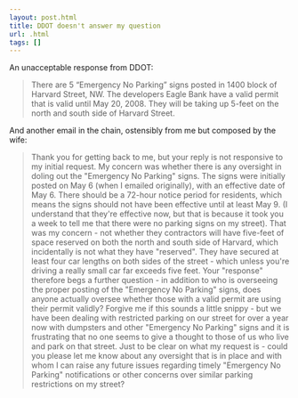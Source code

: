 ```yaml
---
layout: post.html
title: DDOT doesn't answer my question
url: .html
tags: []
---
```

An unacceptable response from DDOT: 

> There are 5 “Emergency No Parking” signs posted in 1400 block of Harvard Street, NW. The developers Eagle Bank have a valid permit that is valid until May 20, 2008. They will be taking up 5-feet on the north and south side of Harvard Street.

And another email in the chain, ostensibly from me but composed by the wife: 

> Thank you for getting back to me, but your reply is not responsive to my initial request. My concern was whether there is any oversight in doling out the "Emergency No Parking" signs. The signs were initially posted on May 6 (when I emailed originally), with an effective date of May 6. There should be a 72-hour notice period for residents, which means the signs should not have been effective until at least May 9. (I understand that they're effective now, but that is because it took you a week to tell me that there were no parking signs on my street). That was my concern - not whether they contractors will have five-feet of space reserved on both the north and south side of Harvard, which incidentally is not what they have "reserved". They have secured at least four car lengths on both sides of the street - which unless you're driving a really small car far exceeds five feet. Your "response" therefore begs a further question - in addition to who is overseeing the proper posting of the "Emergency No Parking" signs, does anyone actually oversee whether those with a valid permit are using their permit validly? Forgive me if this sounds a little snippy - but we have been dealing with restricted parking on our street for over a year now with dumpsters and other "Emergency No Parking" signs and it is frustrating that no one seems to give a thought to those of us who live and park on that street. Just to be clear on what my request is - could you please let me know about any oversight that is in place and with whom I can raise any future issues regarding timely "Emergency No Parking" notifications or other concerns over similar parking restrictions on my street?
